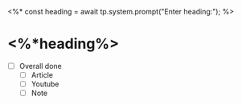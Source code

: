 <%*
const heading = await tp.system.prompt("Enter heading:");
%>
# <%*heading%>

- [ ] Overall done
  - [ ] Article
  - [ ] Youtube
  - [ ] Note
